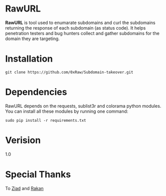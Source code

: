 # RawURL
<b>RawURL</b> is tool used to enumarate subdomains and curl the subdomains returning the response of each subdomain (as status code).
It helps penetration testers and bug hunters collect and gather subdomains for the domain they are targeting.
# Installation
<pre><code>git clone https://github.com/0xRaw/Subdomain-takeover.git
</code></pre>
# Dependencies
RawURL depends on the requests, sublist3r and colorama python modules.
You can install all these modules by running one command:
<pre><code>sudo pip install -r requirements.txt
</code></pre>
# Verision
1.0
# Special Thanks
To <a href="https://twitter.com/u0pattern">Ziad</a> and <a href="https://twitter.com/R4kaaaN">Rakan</a>
